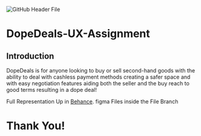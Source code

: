 
![GitHub Header File](https://i.ibb.co/vP4Cjfb/Frame-3.png)

# DopeDeals-UX-Assignment

## Introduction

DopeDeals is for anyone looking to buy or sell second-hand goods with the ability to deal with cashless payment methods creating a safer space and with easy negotiation features aiding both the seller and the buy reach to good terms resulting in a dope deal!

 Full Representation Up in [Behance](https://www.behance.net/gallery/152541073/DopeDeals). figma Files inside the File Branch
# Thank You!
